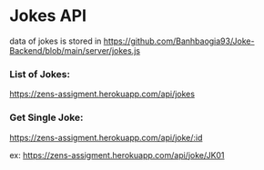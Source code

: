# Jokes API

data of jokes is stored in https://github.com/Banhbaogia93/Joke-Backend/blob/main/server/jokes.js


### List of Jokes:

https://zens-assigment.herokuapp.com/api/jokes


### Get Single Joke:

https://zens-assigment.herokuapp.com/api/joke/:id

ex: https://zens-assigment.herokuapp.com/api/joke/JK01

